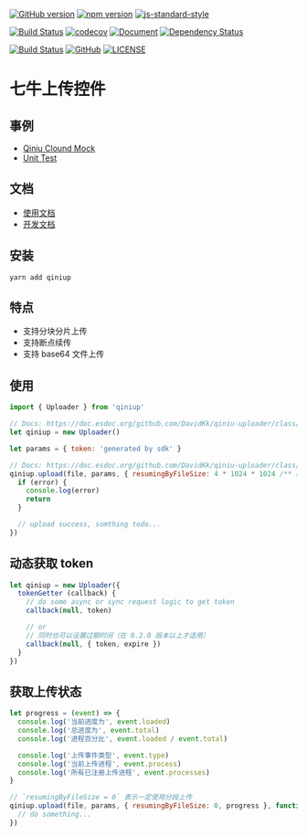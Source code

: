 [![GitHub version](https://badge.fury.io/gh/DavidKk%2Fqiniu-uploader.svg)](https://badge.fury.io/gh/DavidKk%2Fqiniu-uploader)
[![npm version](https://badge.fury.io/js/qiniup.svg)](https://badge.fury.io/js/qiniup)
[![js-standard-style](https://img.shields.io/badge/code%20style-standard-brightgreen.svg)](http://standardjs.com)

[![Build Status](https://travis-ci.org/DavidKk/qiniu-uploader.svg?branch=master)](https://travis-ci.org/DavidKk/qiniu-uploader)
[![codecov](https://codecov.io/gh/DavidKk/qiniu-uploader/branch/master/graph/badge.svg)](https://codecov.io/gh/DavidKk/qiniu-uploader)
[![Document](https://doc.esdoc.org/github.com/DavidKk/qiniu-uploader/badge.svg?t=0)](https://doc.esdoc.org/github.com/DavidKk/qiniu-uploader)
[![Dependency Status](https://dependencyci.com/github/DavidKk/qiniu-uploader/badge)](https://dependencyci.com/github/DavidKk/qiniu-uploader)

[![Build Status](https://saucelabs.com/browser-matrix/DavidKk.svg)](https://saucelabs.com/beta/builds/72e6def51c8c4388af6212cbc2171461)
[![GitHub](https://img.shields.io/github/license/mashape/apistatus.svg)](https://github.com/DavidKk/qiniu-uploader/blob/master/LICENSE)
[![LICENSE](https://img.shields.io/badge/license-Anti%20996-blue.svg)](https://github.com/996icu/996.ICU/blob/master/LICENSE)


# 七牛上传控件


## 事例

- [Qiniu Clound Mock](https://davidkk.github.io/qiniu-uploader/demo/)
- [Unit Test](https://github.com/DavidKk/qiniu-uploader/tree/master/unitest)


## 文档

- [使用文档](https://davidkk.github.io/qiniu-uploader/)
- [开发文档](https://davidkk.github.io/qiniu-uploader/esdoc/)


## 安装

```
yarn add qiniup
```


## 特点

- 支持分块分片上传
- 支持断点续传
- 支持 base64 文件上传


## 使用

```Javascript
import { Uploader } from 'qiniup'

// Docs: https://doc.esdoc.org/github.com/DavidKk/qiniu-uploader/class/src/uploader.js~Uploader.html#instance-constructor-constructor
let qiniup = new Uploader()

let params = { token: 'generated by sdk' }

// Docs: https://doc.esdoc.org/github.com/DavidKk/qiniu-uploader/class/src/uploader.js~Uploader.html#instance-method-upload
qiniup.upload(file, params, { resumingByFileSize: 4 * 1024 * 1024 /** 默认也为 4M, 如果大于4M则使用分块分片(同时支持断点续传)上传 */ }, function (error) {
  if (error) {
    console.log(error)
    return
  }

  // upload success, somthing todo...
})

```

## 动态获取 token

```Javascript
let qiniup = new Uploader({
  tokenGetter (callback) {
    // do some async or sync request logic to get token
    callback(null, token)

    // or
    // 同时也可以设置过期时间（在 0.2.0 版本以上才适用）
    callback(null, { token, expire })
  }
})
```

## 获取上传状态

```Javascript
let progress = (event) => {
  console.log('当前进度为', event.loaded)
  console.log('总进度为', event.total)
  console.log('进程百分比', event.loaded / event.total)

  console.log('上传事件类型', event.type)
  console.log('当前上传进程', event.process)
  console.log('所有已注册上传进程', event.processes)
}

// `resumingByFileSize = 0` 表示一定使用分段上传
qiniup.upload(file, params, { resumingByFileSize: 0, progress }, function () {
  // do something...
})
```
